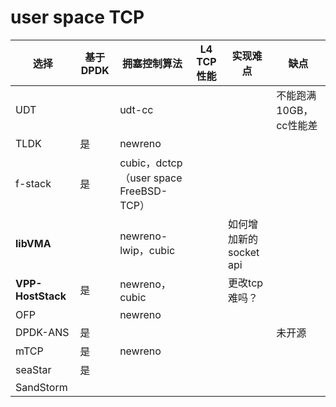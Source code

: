 

# user space TCP



| 选择              | 基于DPDK | 拥塞控制算法                           | L4 TCP性能 | 实现难点               | 缺点                   |
| ----------------- | -------- | -------------------------------------- | ---------- | ---------------------- | ---------------------- |
| UDT               |          | udt-cc                                 |            |                        | 不能跑满10GB，cc性能差 |
| TLDK              | 是       | newreno                                |            |                        |                        |
| f-stack           | 是       | cubic，dctcp（user space FreeBSD-TCP） |            |                        |                        |
| **libVMA**        |          | newreno-lwip，cubic                    |            | 如何增加新的socket api |                        |
| **VPP-HostStack** | 是       | newreno，cubic                         |            | 更改tcp难吗？          |                        |
| OFP               |          | newreno                                |            |                        |                        |
| DPDK-ANS          | 是       |                                        |            |                        | 未开源                 |
| mTCP              | 是       | newreno                                |            |                        |                        |
| seaStar           | 是       |                                        |            |                        |                        |
| SandStorm         |          |                                        |            |                        |                        |